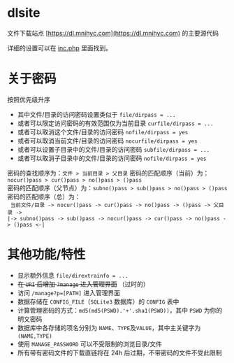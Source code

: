 # dlsite
文件下载站点 [https://dl.mnihyc.com](https://dl.mnihyc.com) 的主要源代码  

详细的设置可以在 [inc.php](https://github.com/mnihyc/dlsite/blob/master/inc.php) 里面找到。
# 关于密码
按照优先级升序  
* 其中文件/目录的访问密码设置类似于 ```file/dirpass = ...```  
* 或者可以限定访问密码的有效范围仅为当前目录 ```curfile/dirpass = ...```  
* 或者可以取消这个文件/目录的访问密码 ```nofile/dirpass = yes```  
* 或者可以取消当前文件/目录的访问密码 ```nocurfile/dirpass = yes```  
* 或者可以设置子目录中的文件/目录的访问密码 ```subfile/dirpass = ...```  
* 或者可以取消子目录中的文件/目录的访问密码 ```nofile/dirpass = yes```  

密码的查找顺序为：```文件 > 当前目录 > 父目录``` 
密码的匹配顺序（当前）为：```nocur()pass > cur()pass > no()pass > ()pass```  
密码的匹配顺序（父节点）为：```subno()pass > sub()pass > no()pass > ()pass```  
密码的匹配顺序（总）为：  
``` 当前文件/目录 -> nocur()pass -> cur()pass -> no()pass -> ()pass -> 父目录 ->```  
```|-> subno()pass -> sub()pass -> nocur()pass -> cur()pass -> no()pass -> ()pass <-|```  
# 其他功能/特性
* 显示额外信息 ```file/dirextrainfo = ...```  
* ~~在 ```URI``` 后增加 ```?manage``` 进入管理界面~~ （过时的）  
* 访问 ```/manage?p=[PATH]``` 进入管理界面
* 数据存储在 ```CONFIG_FILE```（```SQLite3``` 数据库）的 ```CONFIG``` 表中  
* 计算管理密码的方式：```md5(md5(PSWD).'+'.sha1(PSWD))```，其中 ```PSWD``` 为你的明文密码  
* 数据库中各存储的项名分别为 ```NAME```、```TYPE```及```VALUE```，其中主关键字为 ```(NAME,TYPE)```  
* 使用 ```MANAGE_PASSWORD``` 可以不受限制的浏览目录/文件  
* 所有带有密码文件的下载直链将在 24h 后过期，不带密码的文件不受此限制